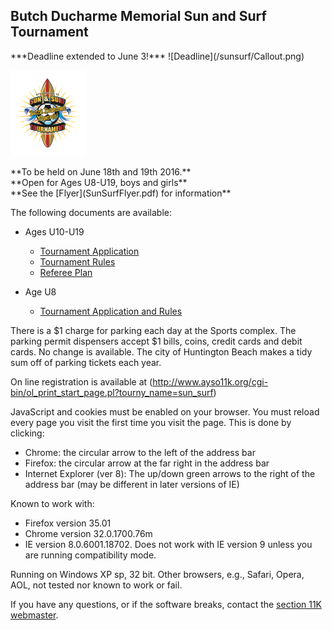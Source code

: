 ## Butch Ducharme Memorial Sun and Surf Tournament



<div class="center">
***Deadline extended to June 3!*** ![Deadline](/sunsurf/Callout.png)

![sunsurf](sunsurf_logo.png)
</div>

<div class="center">
**To be held on June 18th and 19th 2016.**
</div>

<div class="center">
**Open for Ages U8-U19, boys and girls**
</div>

<div class="center">
**See the [Flyer](SunSurfFlyer.pdf) for information**
</div>

The following documents are available:

* Ages U10-U19
	* [Tournament Application](2016%20Team%20Application%20Instructions.pdf)
	* [Tournament Rules](Sun%20Surf%20Tournament%20Rules.pdf)
	* [Referee Plan](Referee%20Plan.pdf)

* Age U8
	* [Tournament Application and Rules](U8%20Application%20Instructions.pdf)


There is a $1 charge for parking each day at the Sports complex. The parking permit dispensers accept $1 bills, coins, credit cards and debit cards. No change is available. The city of Huntington Beach makes a tidy sum off of parking tickets each year.

On line registration is available at (http://www.ayso11k.org/cgi-bin/ol_print_start_page.pl?tourny_name=sun_surf)

JavaScript and cookies must be enabled on your browser. You must reload every page you visit the first time you visit the page.  This is done by clicking:

* Chrome: the circular arrow to the left of the address bar
* Firefox: the circular arrow at the far right in the address bar
* Internet Explorer (ver 8): The up/down green arrows to the right of the address bar (may be different in later versions of IE)

Known to work with:
* Firefox version 35.01
* Chrome version 32.0.1700.76m
* IE version 8.0.6001.18702. Does not work with IE version 9 unless you are running compatibility mode.

Running on Windows XP sp, 32 bit. Other browsers, e.g., Safari, Opera, AOL, not tested nor known to work or fail.

If you have any questions, or if the software breaks, contact the [section 11K webmaster](mailto:wbmstr@ayso11k.org).


<!--

[Promotional Flyer](SunSurfFlyer.pdf) and Rules

*AYSO Region 55 is proud to invite your team to the Butch Ducharme Memorial Sun & Surf Tournament*

*Scope:*	AYSO Invitational open to AYSO teams only from all Sections.

*When:*	Saturday & Sunday, June 18 and 19, 2016 

*Where:*	The tournament will be held at Huntington Beach Sports Complex in Huntington Beach, California. No pets are allowed at fields.

*Who:*	AYSO boys and girls teams in age divisions: U-19, U-16 (11v11) 18 players max. U-14 (11v11) 15 players max. U-12 (9v9) 12 players max. and U-10 (7v7) 10 players max. All players must be registered to play in the AYSO 2015 season.

*What:*	Pool play tournament. Each team will be guaranteed 3 games in pool play. The top teams will advance to the medal round on Sunday afternoon. All games will be as follows: (50 min. for U-19 & U-16, 50 min. for U-14, 50 min for U-12, and 50 min for U-10).

*Why:*	The Butch Ducharme Memorial Sun & Surf Tournament is being conducted as a fundraiser by Region 55 to raise funds for Field Development, Equipment, & Maintenance, and to provide Scholarship funds for youths in Region 55.

*Awards:*	All players and 2 coaches per team will receive a tournament t-shirt and pin. All players on the 1st, 2nd, 3rd, & 4th place teams will receive a medal.

*Entry Fee, Refunds:*	$550 for U-19 & U-16, $525 for U-14 & U-12, and $450 for U-10. A full refund will be issued if tournament is canceled and cannot be rescheduled. If a team withdraws 30 or more days before the tournament, a full refund is given. Within 30 days of the tournament, no refund is provided unless a replacement team is found.

*Referee Fee, Refunds:*	$300, refundable within 14 days of the tournament, if referee assignments have been completed. Each team is asked to provide a qualified 3-person referee team to cover 3 games during the tournament. 

*Rules:*	A full set of tournament rules are posted on the tournament website.

*Acceptance:*	The application deadline is May 17th. All teams will be notified within 1 week of the application deadline or receipt of application (whichever is latest) as to their status. 

*How:*	Apply online at (http://www.ayso11k.org/cgi-bin/ol_print_start_page.pl?tourny_name=sun_surf)  Please send 1 Region check to cover both the Team Entry and Referee fees to the address below.

Make region check payable to: AYSO Region 55 Sun & Surf Tournament.

*Address:*
<pre>
Tournament Registrar
Butch Ducharme Memorial Sun & Surf Tournament
P.O. Box 1852
Huntington Beach, CA 92647
</pre>

*Information:*
<pre>
Call Melissa Delgleize  (714) 585-3161
E-mail:  sunsurf@ayso55.org
Web site:   http://ayso55.org/sunsurf
</pre>

-->